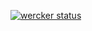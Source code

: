 [![wercker status](https://app.wercker.com/status/bea8a8f6aa4f30d9a50820d10904657d/s/master "wercker status")](https://app.wercker.com/project/byKey/bea8a8f6aa4f30d9a50820d10904657d)